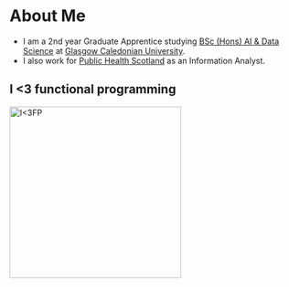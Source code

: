 # About Me

- I am a 2nd year Graduate Apprentice studying [BSc (Hons) AI & Data Science](https://www.gcu.ac.uk/study/courses/graduate-apprenticeship-ai-and-data-science) at [Glasgow Caledonian University](https://www.gcu.ac.uk/).
- I also work for [Public Health Scotland](https://publichealthscotland.scot/) as an Information Analyst.


## I <3 functional programming
<p align="left">
  <img src="https://imgs.xkcd.com/comics/functional_2x.png" width="300" title="I<3FP">
  
</p>

